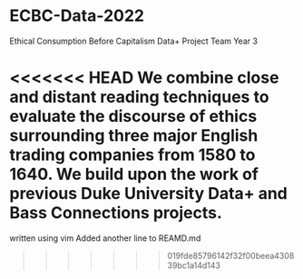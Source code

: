 # ECBC-Data-2022
Ethical Consumption Before Capitalism Data+ Project Team Year 3

<<<<<<< HEAD
We combine close and distant reading techniques to evaluate the discourse of ethics surrounding three major English trading companies from 1580 to 1640. We build upon the work of previous Duke University Data+ and Bass Connections projects.  
=======
written using vim 
Added another line to REAMD.md
>>>>>>> 019fde85796142f32f00beea430839bc1a14d143
